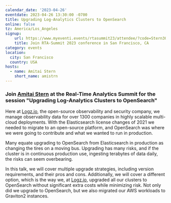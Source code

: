 ```yaml
---
calendar_date: '2023-04-26'
eventdate: 2023-04-26 13:30:00 -0700
title: Upgrading Log-Analytics Clusters to OpenSearch
online: false
tz: America/Los_Angeles
signup:
    url: https://www.myeventi.events/rtasummit23/attendee/?code=Stern30
    title: Join RTA-Summit 2023 conference in San Francisco, CA
category: events
location:
  city: San Francisco
  country: USA
hosts:
  - name: Amitai Stern
    short_name: amistrn
---
```


### Join [Amitai Stern](https://opensearch.org/authors/amistrn/) at the Real-Time Analytics Summit for the session "Upgrading Log-Analytics Clusters to OpenSearch"

Here at [Logz.io](https://logz.io/), the open-source observability and security company, we manage observability data for over 1300 companies in highly scalable multi-cloud deployments. With the Elasticsearch license changes of 2021 we needed to migrate to an open-source platform, and OpenSearch was where we were going to contribute and what we wanted to run in production.

Many equate upgrading to OpenSearch from Elasticsearch in production as changing the tires on a moving bus. Upgrading has many risks, and if the cluster is in continuous production use, ingesting terabytes of data daily, the risks can seem overbearing.

In this talk, we will cover multiple upgrade strategies, including version requirements, and their pros and cons. Additionally, we will cover a different option, which is the way we, at [Logz.io](https://logz.io/), upgraded all our clusters to OpenSearch without significant extra costs while minimizing risk. Not only did we upgrade to OpenSearch, but we also migrated our AWS workloads to Graviton2 instances.
